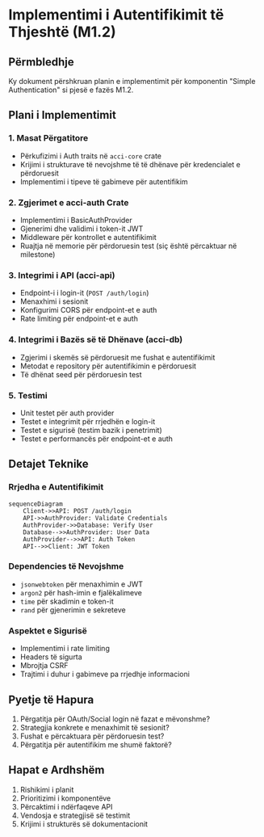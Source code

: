 # Implementimi i Autentifikimit të Thjeshtë (M1.2)

## Përmbledhje

Ky dokument përshkruan planin e implementimit për komponentin "Simple Authentication" si pjesë e fazës M1.2.

## Plani i Implementimit

### 1. Masat Përgatitore

- Përkufizimi i Auth traits në `acci-core` crate
- Krijimi i strukturave të nevojshme të të dhënave për kredencialet e përdoruesit
- Implementimi i tipeve të gabimeve për autentifikim

### 2. Zgjerimet e acci-auth Crate

- Implementimi i BasicAuthProvider
- Gjenerimi dhe validimi i token-it JWT
- Middleware për kontrollet e autentifikimit
- Ruajtja në memorie për përdoruesin test (siç është përcaktuar në milestone)

### 3. Integrimi i API (acci-api)

- Endpoint-i i login-it (`POST /auth/login`)
- Menaxhimi i sesionit
- Konfigurimi CORS për endpoint-et e auth
- Rate limiting për endpoint-et e auth

### 4. Integrimi i Bazës së të Dhënave (acci-db)

- Zgjerimi i skemës së përdoruesit me fushat e autentifikimit
- Metodat e repository për autentifikimin e përdoruesit
- Të dhënat seed për përdoruesin test

### 5. Testimi

- Unit testet për auth provider
- Testet e integrimit për rrjedhën e login-it
- Testet e sigurisë (testim bazik i penetrimit)
- Testet e performancës për endpoint-et e auth

## Detajet Teknike

### Rrjedha e Autentifikimit

```mermaid
sequenceDiagram
    Client->>API: POST /auth/login
    API->>AuthProvider: Validate Credentials
    AuthProvider->>Database: Verify User
    Database-->>AuthProvider: User Data
    AuthProvider-->>API: Auth Token
    API-->>Client: JWT Token
```

### Dependencies të Nevojshme

- `jsonwebtoken` për menaxhimin e JWT
- `argon2` për hash-imin e fjalëkalimeve
- `time` për skadimin e token-it
- `rand` për gjenerimin e sekreteve

### Aspektet e Sigurisë

- Implementimi i rate limiting
- Headers të sigurta
- Mbrojtja CSRF
- Trajtimi i duhur i gabimeve pa rrjedhje informacioni

## Pyetje të Hapura

1. Përgatitja për OAuth/Social login në fazat e mëvonshme?
2. Strategjia konkrete e menaxhimit të sesionit?
3. Fushat e përcaktuara për përdoruesin test?
4. Përgatitja për autentifikim me shumë faktorë?

## Hapat e Ardhshëm

1. Rishikimi i planit
2. Prioritizimi i komponentëve
3. Përcaktimi i ndërfaqeve API
4. Vendosja e strategjisë së testimit
5. Krijimi i strukturës së dokumentacionit
